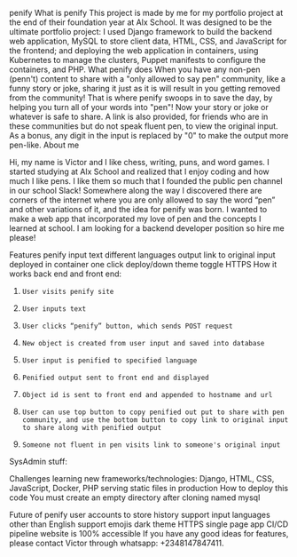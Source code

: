 penify
What is penify
This project is made by me for my portfolio project at the end of their foundation year at Alx School. It was designed to be the ultimate portfolio project: I used Django framework to build the backend web application, MySQL to store client data, HTML, CSS, and JavaScript for the frontend; and deploying the web application in containers, using Kubernetes to manage the clusters, Puppet manifests to configure the containers, and PHP.
What penify does
When you have any non-pen (penn't) content to share with a "only allowed to say pen" community, like a funny story or joke, sharing it just as it is will result in you getting removed from the community! That is where penify swoops in to save the day, by helping you turn all of your words into "pen"! Now your story or joke or whatever is safe to share. A link is also provided, for friends who are in these communities but do not speak fluent pen, to view the original input. As a bonus, any digit in the input is replaced by "0" to make the output more pen-like.
About me

Hi, my name is Victor and I like chess, writing, puns, and word games. I started studying at Alx School and realized that I enjoy coding and how much I like pens. I like them so much that I founded the public pen channel in our school Slack! Somewhere along the way I discovered there are corners of the internet where you are only allowed to say the word “pen” and other variations of it, and the idea for penify was born. I wanted to make a web app that incorporated my love of pen and the concepts I learned at school. I am looking for a backend developer position so hire me please!

Features
penify input text
different languages output
link to original input
deployed in container
one click deploy/down
theme toggle
HTTPS
How it works
back end and front end:
1.     User visits penify site
2.     User inputs text
3.     User clicks “penify” button, which sends POST request


4.     New object is created from user input and saved into database
5.     User input is penified to specified language
6.     Penified output sent to front end and displayed
7.     Object id is sent to front end and appended to hostname and url


8.     User can use top button to copy penified out put to share with pen community, and use the bottom button to copy link to original input to share along with penified output
9.     Someone not fluent in pen visits link to someone's original input


SysAdmin stuff:


Challenges
learning new frameworks/technologies: Django, HTML, CSS, JavaScript, Docker, PHP
serving static files in production
How to deploy this code
You must create an empty directory after cloning named mysql

Future of penify
 user accounts to store history
 support input languages other than English
 support emojis
 dark theme
 HTTPS
 single page app
 CI/CD pipeline
 website is 100% accessible
If you have any good ideas for features, please contact Victor through whatsapp: +2348147847411.
